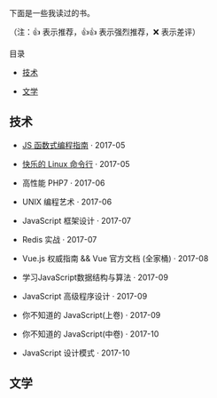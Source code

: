 下面是一些我读过的书。

（注：👍 表示推荐，👍👍 表示强烈推荐，❌ 表示差评）

目录

- [技术](#technology)

- [文学](#literature)



<h2 id="technology">技术</h2>

- [JS 函数式编程指南](https://github.com/llh911001/mostly-adequate-guide-chinese) · 2017-05

- [快乐的 Linux 命令行](http://billie66.github.io/TLCL/book/zh/index.html) · 2017-05

- 高性能 PHP7 · 2017-06

- UNIX 编程艺术 · 2017-06

- JavaScript 框架设计 · 2017-07

- Redis 实战 · 2017-07

- Vue.js 权威指南 && Vue 官方文档 (全家桶) · 2017-08

- 学习JavaScript数据结构与算法 · 2017-09

- JavaScript 高级程序设计 · 2017-09

- 你不知道的 JavaScript(上卷) · 2017-09

- 你不知道的 JavaScript(中卷) · 2017-10

- JavaScript 设计模式 · 2017-10





<h2 id="literature">文学</h2>